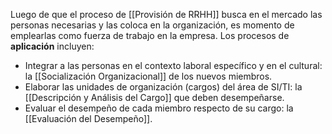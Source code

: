 Luego de que el proceso de [[Provisión de RRHH]] busca en el mercado las personas necesarias y las coloca en la organización, es momento de emplearlas como fuerza de trabajo en la empresa. Los procesos de **aplicación** incluyen:

- Integrar a las personas en el contexto laboral específico y en el cultural: la [[Socialización Organizacional]] de los nuevos miembros.
- Elaborar las unidades de organización (cargos) del área de SI/TI: la [[Descripción y Análisis del Cargo]] que deben desempeñarse.
- Evaluar el desempeño de cada miembro respecto de su cargo: la [[Evaluación del Desempeño]].
